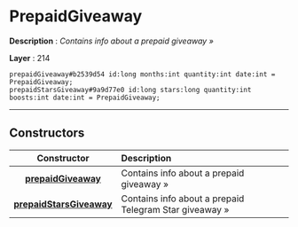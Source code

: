 # PrepaidGiveaway

**Description** : *Contains info about a prepaid giveaway &raquo;*

**Layer** : 214

```tl
prepaidGiveaway#b2539d54 id:long months:int quantity:int date:int = PrepaidGiveaway;
prepaidStarsGiveaway#9a9d77e0 id:long stars:long quantity:int boosts:int date:int = PrepaidGiveaway;
```

---

## Constructors

| Constructor | Description |
| :---: | :--- |
| [**prepaidGiveaway**](constructor/prepaidGiveaway) | Contains info about a prepaid giveaway » |
| [**prepaidStarsGiveaway**](constructor/prepaidStarsGiveaway) | Contains info about a prepaid Telegram Star giveaway » |